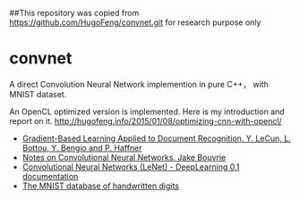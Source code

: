 ##This repository was copied from https://github.com/HugoFeng/convnet.git for research purpose only

convnet
=======

A direct Convolution Neural Network implemention in pure C++， with MNIST dataset.

An OpenCL optimized version is implemented. Here is my introduction and report on it. http://hugofeng.info/2015/01/08/optimizing-cnn-with-opencl/

* [Gradient-Based Learning Applied to Document Recognition. Y. LeCun, L. Bottou, Y. Bengio and P. Haffner](http://yann.lecun.com/exdb/publis/pdf/lecun-98.pdf)
* [Notes on Convolutional Neural Networks. Jake Bouvrie](http://cogprints.org/5869/1/cnn_tutorial.pdf)
* [Convolutional Neural Networks (LeNet) - DeepLearning 0.1 documentation](http://deeplearning.net/tutorial/lenet.html)
* [The MNIST database of handwritten digits](http://yann.lecun.com/exdb/mnist/)
